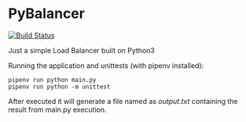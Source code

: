 # PyBalancer
[![Build Status](https://travis-ci.org/rvmoura96/loadbalancer.svg?branch=master)](https://travis-ci.org/rvmoura96/loadbalancer)

Just a simple Load Balancer built on Python3

Running the application and unittests (with pipenv installed):
```
pipenv run python main.py
pipenv run python -m unittest
```
After executed it will generate a file named as *output.txt* containing the
result from main.py execution.
